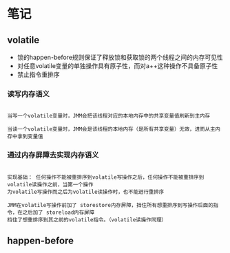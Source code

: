 # 笔记

## volatile

- 锁的happen-before规则保证了释放锁和获取锁的两个线程之间的内存可见性
- 对任意volatile变量的单独操作具有原子性，而对a++这种操作不具备原子性
- 禁止指令重排序

### 读写内存语义

````

当写一个volatile变量时，JMM会把该线程对应的本地内存中的共享变量值刷新到主内存

当读一个volatile变量时，JMM会是该线程的本地内存（是所有共享变量）无效，进而从主内存中拿到变量值

````

### 通过内存屏障去实现内存语义

````

实现基础： 任何操作不能被重排序到volatile写操作之后，任何操作不能被重排序到volatile读操作之前，当第一个操作
为volatile写操作而之后为volatile读操作时，也不能进行重排序

JMM在volatile写操作前加了 storestore内存屏障，挡住所有想重排序到写操作后面的指令，在之后加了 storeload内存屏障
挡住了想重排序到其之前的volatile指令。（volatile读操作同理）

````

## happen-before



